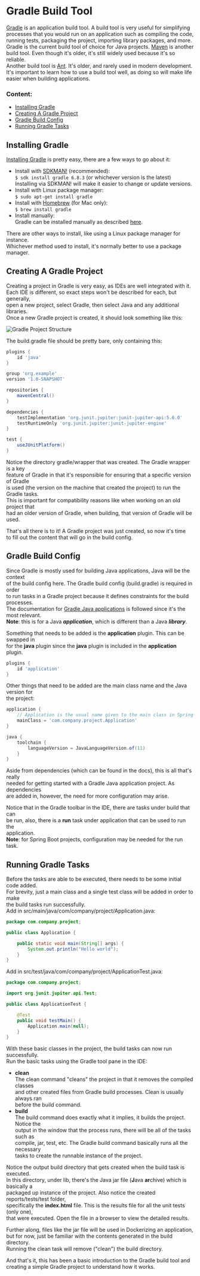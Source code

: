 # Gradle Build Tool  
[Gradle](https://gradle.org) is an application build tool. A build tool is very useful for simplifying  
processes that you would run on an application such as compiling the code,  
running tests, packaging the project, importing library packages, and more.  
Gradle is the current build tool of choice for Java projects. [Maven](https://maven.apache.org) is another  
build tool. Even though it's older, it's still widely used because it's so reliable.  
Another build tool is [Ant](https://ant.apache.org). It's older, and rarely used in modern development.  
It's important to learn how to use a build tool well, as doing so will make life  
easier when building applications.

### Content:
- [Installing Gradle](#installing-gradle)
- [Creating A Gradle Project](#creating-a-gradle-project)
- [Gradle Build Config](#gradle-build-config)
- [Running Gradle Tasks](#running-gradle-tasks)

## Installing Gradle
[Installing Gradle](https://gradle.org/install) is pretty easy, there are a few ways to go about it:
- Install with [SDKMAN!](https://sdkman.io) (recommended):  
  `$ sdk install gradle 6.8.3` (or whichever version is the latest)  
  Installing via SDKMAN! will make it easier to change or update versions.
- Install with Linux package manager:  
  `$ sudo apt-get install gradle`
- Install with [Homebrew](https://brew.sh) (for Mac only):  
  `$ brew install gradle`
- Install manually:  
  Gradle can be installed manually as described [here](https://gradle.org/install/#manually).

There are other ways to install, like using a Linux package manager for instance.  
Whichever method used to install, it's normally better to use a package manager.

## Creating A Gradle Project
Creating a project in Gradle is very easy, as IDEs are well integrated with it.  
Each IDE is different, so exact steps won't be described for each, but generally,  
open a new project, select Gradle, then select Java and any additional libraries.  
Once a new Gradle project is created, it should look something like this:

![Gradle Project Structure](../_images/gradle-project-structure.png)

The build.gradle file should be pretty bare, only containing this:
```groovy
plugins {
    id 'java'
}

group 'org.example'
version '1.0-SNAPSHOT'

repositories {
    mavenCentral()
}

dependencies {
    testImplementation 'org.junit.jupiter:junit-jupiter-api:5.6.0'
    testRuntimeOnly 'org.junit.jupiter:junit-jupiter-engine'
}

test {
    useJUnitPlatform()
}
```

Notice the directory gradle/wrapper that was created. The Gradle wrapper is a key  
feature of Gradle in that it's responsible for ensuring that a specific version of Gradle  
is used (the version on the machine that created the project) to run the Gradle tasks.  
This is important for compatibility reasons like when working on an old project that  
had an older version of Gradle, when building, that version of Gradle will be used.

That's all there is to it! A Gradle project was just created, so now it's time  
to fill out the content that will go in the build config.

## Gradle Build Config
Since Gradle is mostly used for building Java applications, Java will be the context  
of the build config here. The Gradle build config (build.gradle) is required in order  
to run tasks in a Gradle project because it defines constraints for the build processes.  
The documentation for [Gradle Java applications](https://docs.gradle.org/current/userguide/building_java_projects.html)
 is followed since it's the most relevant.  
**Note**: this is for a Java _**application**_, which is different than a Java _**library**_.  

Something that needs to be added is the **application** plugin. This can be swapped in  
for the **java** plugin since the **java** plugin is included in the **application** plugin.
```groovy
plugins {
    id 'application'
}
```

Other things that need to be added are the main class name and the Java version for  
the project:
```groovy
application {
    // Application is the usual name given to the main class in Spring Boot projects
    mainClass = 'com.company.project.Application'
}

java {
    toolchain {
        languageVersion = JavaLanguageVersion.of(11)
    }
}
```

Aside from dependencies (which can be found in the docs), this is all that's really  
needed for getting started with a Gradle Java application project. As dependencies  
are added in, however, the need for more configuration may arise.

Notice that in the Gradle toolbar in the IDE, there are tasks under build that can  
be run, also, there is a **run** task under application that can be used to run the  
application.  
**Note**: for Spring Boot projects, configuration may be needed for the run task.  

## Running Gradle Tasks
Before the tasks are able to be executed, there needs to be some initial code added.  
For brevity, just a main class and a single test class will be added in order to make  
the build tasks run successfully.  
Add in src/main/java/com/company/project/Application.java:
```java
package com.company.project;

public class Application {

    public static void main(String[] args) {
        System.out.println("Hello world");
    }
}
```

Add in src/test/java/com/company/project/ApplicationTest.java:
```java
package com.company.project;

import org.junit.jupiter.api.Test;

public class ApplicationTest {

    @Test
    public void testMain() {
        Application.main(null);
    }
}
```

With these basic classes in the project, the build tasks can now run successfully.  
Run the basic tasks using the Gradle tool pane in the IDE:
- **clean**  
  The clean command "cleans" the project in that it removes the compiled classes  
  and other created files from Gradle build processes. Clean is usually always ran  
  before the build command.
- **build**  
  The build command does exactly what it implies, it builds the project. Notice the  
  output in the window that the process runs, there will be all of the tasks such as  
  compile, jar, test, etc. The Gradle build command basically runs all the necessary  
  tasks to create the runnable instance of the project.  

Notice the output build directory that gets created when the build task is executed.  
In this directory, under lib, there's the Java jar file (**J**ava **ar**chive) which is basically a  
packaged up instance of the project. Also notice the created reports/tests/test folder,  
specifically the **index.html** file. This is the results file for all the unit tests (only one),  
that were executed. Open the file in a browser to view the detailed results.

Further along, files like the jar file will be used in Dockerizing an application,  
but for now, just be familiar with the contents generated in the build directory.  
Running the clean task will remove ("clean") the build directory.

And that's it, this has been a basic introduction to the Gradle build tool and  
creating a simple Gradle project to understand how it works.
  
